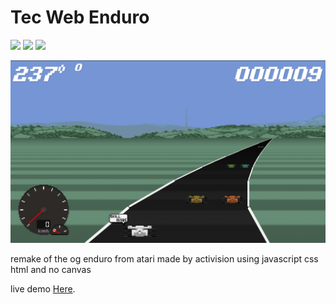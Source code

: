 # Tec Web Enduro
![](https://img.shields.io/badge/JS-%23f7e018?style=for-the-badge&logo=javascript&logoColor=black) 
![](https://img.shields.io/badge/CSS3-%23304cdc?style=for-the-badge&logo=CSS3&logoColor=WHITE) 
![](https://img.shields.io/badge/HTML5-%23FFFF?style=for-the-badge&logo=HTML5) 


![Game Over](image.png)

remake of the og enduro from atari made by activision using javascript css html and no canvas

live demo [Here](https://nitsuboy.github.io/pages/enduro.html).

